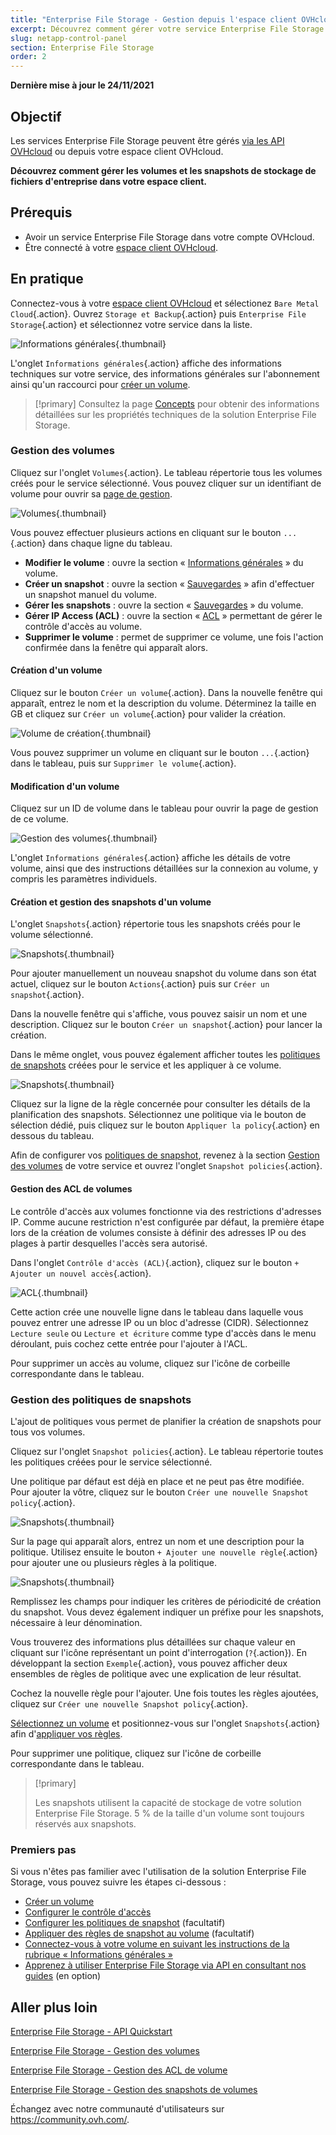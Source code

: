 ```yaml
---
title: "Enterprise File Storage - Gestion depuis l'espace client OVHcloud"
excerpt: Découvrez comment gérer votre service Enterprise File Storage depuis votre espace client OVHcloud
slug: netapp-control-panel
section: Enterprise File Storage
order: 2
---
```


**Dernière mise à jour le 24/11/2021**

## Objectif

Les services Enterprise File Storage peuvent être gérés [via les API OVHcloud](../netapp-quickstart/) ou depuis votre espace client OVHcloud.

**Découvrez comment gérer les volumes et les snapshots de stockage de fichiers d'entreprise dans votre espace client.**

## Prérequis

- Avoir un service Enterprise File Storage dans votre compte OVHcloud.
- Être connecté à votre [espace client OVHcloud](https://ca.ovh.com/auth/?action=gotomanager&from=https://www.ovh.com/ca/fr/&ovhSubsidiary=qc).

## En pratique <a name="instructions"></a>

Connectez-vous à votre [espace client OVHcloud](https://ca.ovh.com/auth/?action=gotomanager&from=https://www.ovh.com/ca/fr/&ovhSubsidiary=qc) et sélectionez `Bare Metal Cloud`{.action}. Ouvrez `Storage et Backup`{.action} puis `Enterprise File Storage`{.action} et sélectionnez votre service dans la liste.

![Informations générales](images/manage_enterprise01.png){.thumbnail}

L'onglet `Informations générales`{.action} affiche des informations techniques sur votre service, des informations générales sur l'abonnement ainsi qu'un raccourci pour [créer un volume](#create_volume).

> [!primary]
> Consultez la page [Concepts](../netapp-concepts/) pour obtenir des informations détaillées sur les propriétés techniques de la solution Enterprise File Storage.
>

### Gestion des volumes <a name="manage_volume"></a>

Cliquez sur l'onglet `Volumes`{.action}. Le tableau répertorie tous les volumes créés pour le service sélectionné. Vous pouvez cliquer sur un identifiant de volume pour ouvrir sa [page de gestion](#modify_volume). 

![Volumes](images/manage_enterprise02.png){.thumbnail}

Vous pouvez effectuer plusieurs actions en cliquant sur le bouton `...`{.action} dans chaque ligne du tableau.

- **Modifier le volume** : ouvre la section « [Informations générales](#modify_volume) » du volume.
- **Créer un snapshot** : ouvre la section « [Sauvegardes](#snapshots) » afin d'effectuer un snapshot manuel du volume.
- **Gérer les snapshots** : ouvre la section « [Sauvegardes](#snapshots) » du volume.
- **Gérer IP Access (ACL)** : ouvre la section « [ACL](#access_control) » permettant de gérer le contrôle d'accès au volume.
- **Supprimer le volume** : permet de supprimer ce volume, une fois l'action confirmée dans la fenêtre qui apparaît alors.

#### Création d'un volume <a name="create_volume"></a>

Cliquez sur le bouton `Créer un volume`{.action}. Dans la nouvelle fenêtre qui apparaît, entrez le nom et la description du volume. Déterminez la taille en GB et cliquez sur `Créer un volume`{.action} pour valider la création.

![Volume de création](images/manage_enterprise03.png){.thumbnail}

Vous pouvez supprimer un volume en cliquant sur le bouton `...`{.action} dans le tableau, puis sur `Supprimer le volume`{.action}.

#### Modification d'un volume <a name="modify_volume"></a>

Cliquez sur un ID de volume dans le tableau pour ouvrir la page de gestion de ce volume.

![Gestion des volumes](images/manage_enterprise04.png){.thumbnail}

L'onglet `Informations générales`{.action} affiche les détails de votre volume, ainsi que des instructions détaillées sur la connexion au volume, y compris les paramètres individuels.

#### Création et gestion des snapshots d'un volume <a name="snapshots"></a>

L'onglet `Snapshots`{.action} répertorie tous les snapshots créés pour le volume sélectionné.

![Snapshots](images/manage_enterprise05.png){.thumbnail}

Pour ajouter manuellement un nouveau snapshot du volume dans son état actuel, cliquez sur le bouton `Actions`{.action} puis sur `Créer un snapshot`{.action}.

Dans la nouvelle fenêtre qui s'affiche, vous pouvez saisir un nom et une description. Cliquez sur le bouton `Créer un snapshot`{.action} pour lancer la création.

Dans le même onglet, vous pouvez également afficher toutes les [politiques de snapshots](#snapshot_policy) créées pour le service et les appliquer à ce volume.

![Snapshots](images/manage_enterprise06.png){.thumbnail}

Cliquez sur la ligne de la règle concernée pour consulter les détails de la planification des snapshots. Sélectionnez une politique via le bouton de sélection dédié, puis cliquez sur le bouton `Appliquer la policy`{.action} en dessous du tableau.

Afin de configurer vos [politiques de snapshot](#snapshot_policy), revenez à la section [Gestion des volumes](#instructions) de votre service et ouvrez l'onglet `Snapshot policies`{.action}.

#### Gestion des ACL de volumes <a name="access_control"></a>

Le contrôle d'accès aux volumes fonctionne via des restrictions d'adresses IP. Comme aucune restriction n'est configurée par défaut, la première étape lors de la création de volumes consiste à définir des adresses IP ou des plages à partir desquelles l'accès sera autorisé.

Dans l'onglet `Contrôle d'accès (ACL)`{.action}, cliquez sur le bouton `+ Ajouter un nouvel accès`{.action}.

![ACL](images/manage_enterprise07.png){.thumbnail}

Cette action crée une nouvelle ligne dans le tableau dans laquelle vous pouvez entrer une adresse IP ou un bloc d'adresse (CIDR). Sélectionnez `Lecture seule` ou `Lecture et écriture` comme type d'accès dans le menu déroulant, puis cochez cette entrée pour l'ajouter à l'ACL.

Pour supprimer un accès au volume, cliquez sur l'icône de corbeille correspondante dans le tableau.

### Gestion des politiques de snapshots <a name="snapshot_policy"></a>

L'ajout de politiques vous permet de planifier la création de snapshots pour tous vos volumes.

Cliquez sur l'onglet `Snapshot policies`{.action}. Le tableau répertorie toutes les politiques créées pour le service sélectionné.

Une politique par défaut est déjà en place et ne peut pas être modifiée. Pour ajouter la vôtre, cliquez sur le bouton `Créer une nouvelle Snapshot policy`{.action}.

![Snapshots](images/manage_enterprise08.png){.thumbnail}

Sur la page qui apparaît alors, entrez un nom et une description pour la politique. Utilisez ensuite le bouton `+ Ajouter une nouvelle règle`{.action} pour ajouter une ou plusieurs règles à la politique.

![Snapshots](images/manage_enterprise09.png){.thumbnail}

Remplissez les champs pour indiquer les critères de périodicité de création du snapshot. Vous devez également indiquer un préfixe pour les snapshots, nécessaire à leur dénomination.

Vous trouverez des informations plus détaillées sur chaque valeur en cliquant sur l'icône représentant un point d'interrogation (`?`{.action}). En développant la section `Exemple`{.action}, vous pouvez afficher deux ensembles de règles de politique avec une explication de leur résultat.

Cochez la nouvelle règle pour l'ajouter. Une fois toutes les règles ajoutées, cliquez sur `Créer une nouvelle Snapshot policy`{.action}.

[Sélectionnez un volume](#manage_volume) et positionnez-vous sur l'onglet `Snapshots`{.action} afin d'[appliquer vos règles](#snapshots).

Pour supprimer une politique, cliquez sur l'icône de corbeille correspondante dans le tableau.

> [!primary]
>
> Les snapshots utilisent la capacité de stockage de votre solution Enterprise File Storage. 5 % de la taille d'un volume sont toujours réservés aux snapshots.
>

### Premiers pas <a name="firststeps"></a>

Si vous n'êtes pas familier avec l'utilisation de la solution Enterprise File Storage, vous pouvez suivre les étapes ci-dessous :

- [Créer un volume](#create_volume)
- [Configurer le contrôle d'accès](#access_control)
- [Configurer les politiques de snapshot](#snapshot_policy) (facultatif)
- [Appliquer des règles de snapshot au volume](#snapshots) (facultatif)
- [Connectez-vous à votre volume en suivant les instructions de la rubrique « Informations générales »](#modify_volume)
- [Apprenez à utiliser Enterprise File Storage via API en consultant nos guides](#gofurther) (en option)

## Aller plus loin <a name="gofurther"></a>

[Enterprise File Storage - API Quickstart](../netapp-quickstart/)

[Enterprise File Storage - Gestion des volumes](../netapp-volumes/)

[Enterprise File Storage - Gestion des ACL de volume](../netapp-volume-acl/)

[Enterprise File Storage - Gestion des snapshots de volumes](../netapp-volume-snapshots/)

Échangez avec notre communauté d'utilisateurs sur <https://community.ovh.com/>.
